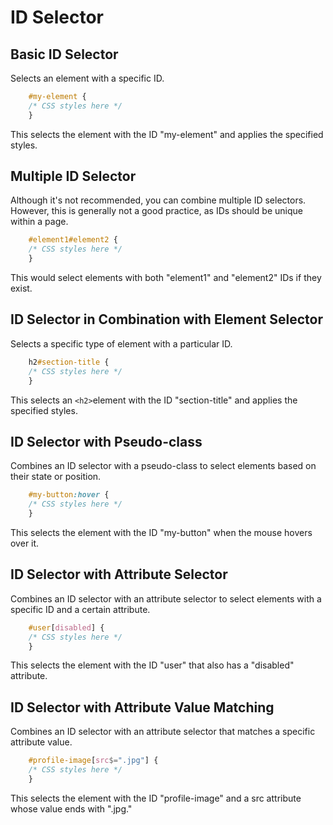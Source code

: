 # ID Selector

## Basic ID Selector

Selects an element with a specific ID.

```css
    #my-element {
    /* CSS styles here */
    }
```

This selects the element with the ID "my-element" and applies the specified styles.

## Multiple ID Selector

Although it's not recommended, you can combine multiple ID selectors. However, this is generally not a good practice, as IDs should be unique within a page.

```css
    #element1#element2 {
    /* CSS styles here */
    }
```

This would select elements with both "element1" and "element2" IDs if they exist.

## ID Selector in Combination with Element Selector

Selects a specific type of element with a particular ID.

```css
    h2#section-title {
    /* CSS styles here */
    }
```

This selects an `<h2>`element with the ID "section-title" and applies the specified styles.

## ID Selector with Pseudo-class

Combines an ID selector with a pseudo-class to select elements based on their state or position.

```css
    #my-button:hover {
    /* CSS styles here */
    }
```

This selects the element with the ID "my-button" when the mouse hovers over it.

## ID Selector with Attribute Selector

Combines an ID selector with an attribute selector to select elements with a specific ID and a certain attribute.

```css
    #user[disabled] {
    /* CSS styles here */
    }
```

This selects the element with the ID "user" that also has a "disabled" attribute.

## ID Selector with Attribute Value Matching

Combines an ID selector with an attribute selector that matches a specific attribute value.

```css
    #profile-image[src$=".jpg"] {
    /* CSS styles here */
    }
```

This selects the element with the ID "profile-image" and a src attribute whose value ends with ".jpg."
